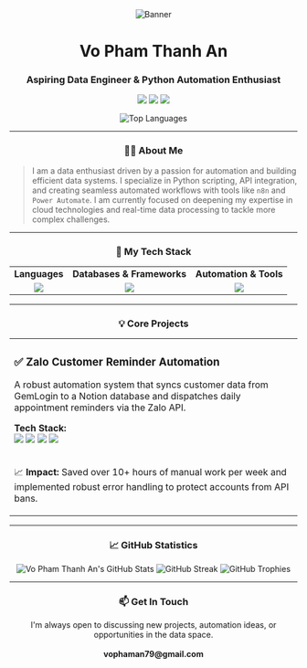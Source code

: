 <div align="center">
  <img src="PASTE_YOUR_BANNER_URL_HERE" alt="Banner"/>

  <h1>Vo Pham Thanh An</h1>

  <h3>Aspiring Data Engineer & Python Automation Enthusiast</h3>

  <p>
    <a href="https://www.linkedin.com/in/your-profile" target="_blank"><img src="https://img.shields.io/badge/LinkedIn-0077B5?style=for-the-badge&logo=linkedin&logoColor=white" /></a>
    <a href="https://thanhanvo.io.vn" target="_blank"><img src="https://img.shields.io/badge/Portfolio-8A2BE2?style=for-the-badge&logo=About.me&logoColor=white" /></a>
    <a href="mailto:vophaman79@gmail.com"><img src="https://img.shields.io/badge/Email-D14836?style=for-the-badge&logo=gmail&logoColor=white" /></a>
  </p>
  
  <p>
    <img align="center" src="https://github-readme-stats.vercel.app/api/top-langs?username=your-github-username&show_icons=true&locale=en&layout=compact&theme=tokyonight" alt="Top Languages" />
  </p>
</div>

---

### <p align="center">👨‍💻 About Me</p>

> I am a data enthusiast driven by a passion for automation and building efficient data systems. I specialize in Python scripting, API integration, and creating seamless automated workflows with tools like `n8n` and `Power Automate`. I am currently focused on deepening my expertise in cloud technologies and real-time data processing to tackle more complex challenges.

---

### <p align="center">🚀 My Tech Stack</p>

<table width="100%">
  <tr>
    <td align="center"><strong>Languages</strong></td>
    <td align="center"><strong>Databases & Frameworks</strong></td>
    <td align="center"><strong>Automation & Tools</strong></td>
  </tr>
  <tr>
    <td align="center">
      <a href="https://skillicons.dev"><img src="https://skillicons.dev/icons?i=python,sql&perline=2" /></a>
    </td>
    <td align="center">
      <a href="https://skillicons.dev"><img src="https://skillicons.dev/icons?i=django,mongodb,postgres&perline=3" /></a>
    </td>
    <td align="center">
      <a href="https://skillicons.dev"><img src="https://skillicons.dev/icons?i=n8n,notion,powershell&perline=3" /></a>
    </td>
  </tr>
</table>

---

### <p align="center">💡 Core Projects</p>

<table width="100%">
  <tr>
    <td>
      <h3>✅ Zalo Customer Reminder Automation</h3>
      <p>A robust automation system that syncs customer data from GemLogin to a Notion database and dispatches daily appointment reminders via the Zalo API.</p>
      <strong>Tech Stack:</strong>
      <div>
        <img src="https://img.shields.io/badge/n8n-FF4B2B?style=for-the-badge&logo=n8n&logoColor=white" />
        <img src="https://img.shields.io/badge/REST_API-005571?style=for-the-badge" />
        <img src="https://img.shields.io/badge/Notion-000000?style=for-the-badge&logo=notion&logoColor=white" />
        <img src="https://img.shields.io/badge/Lark-00d66f?style=for-the-badge&logo=lark&logoColor=white" />
      </div>
      <br>
      <p>📈 <strong>Impact:</strong> Saved over 10+ hours of manual work per week and implemented robust error handling to protect accounts from API bans.</p>
    </td>
  </tr>
</table>

---

### <p align="center">📈 GitHub Statistics</p>

<p align="center">
  <img src="https://github-readme-stats.vercel.app/api?username=your-github-username&show_icons=true&theme=tokyonight" alt="Vo Pham Thanh An's GitHub Stats" />
  <img src="https://github-readme-streak-stats.herokuapp.com/?user=your-github-username&theme=tokyonight" alt="GitHub Streak" />
  <img src="https://github-profile-trophy.vercel.app/?username=your-github-username&theme=tokyonight&row=1&column=7" alt="GitHub Trophies"/>
</p>

---

### <p align="center">📫 Get In Touch</p>

<p align="center">
  I'm always open to discussing new projects, automation ideas, or opportunities in the data space.
  <br/><br/>
  <strong>vophaman79@gmail.com</strong>
</p>
